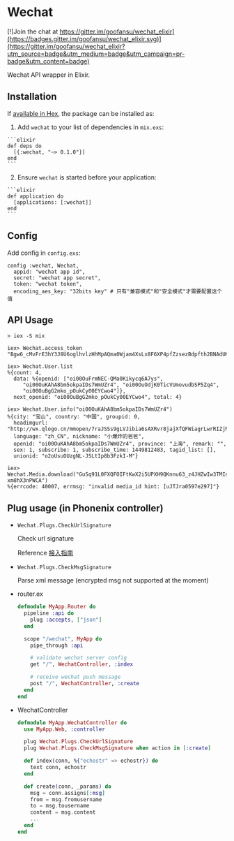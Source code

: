 # Wechat

[![Join the chat at https://gitter.im/goofansu/wechat_elixir](https://badges.gitter.im/goofansu/wechat_elixir.svg)](https://gitter.im/goofansu/wechat_elixir?utm_source=badge&utm_medium=badge&utm_campaign=pr-badge&utm_content=badge)

Wechat API wrapper in Elixir.

## Installation

If [available in Hex](https://hex.pm/docs/publish), the package can be installed as:

  1. Add `wechat` to your list of dependencies in `mix.exs`:

    ```elixir
    def deps do
      [{:wechat, "~> 0.1.0"}]
    end
    ```

  2. Ensure `wechat` is started before your application:

    ```elixir
    def application do
      [applications: [:wechat]]
    end
    ```

## Config

Add config in `config.exs`:

  ```
  config :wechat, Wechat,
    appid: "wechat app id",
    secret: "wechat app secret",
    token: "wechat token",
    encoding_aes_key: "32bits key" # 只有"兼容模式"和"安全模式"才需要配置这个值
  ```

## API Usage

```
> iex -S mix

iex> Wechat.access_token
"Bgw6_cMvFrE3hY3J8U6oglhvlzHhMpAQma0Wjam4XsLx8F6XP4pfZzsezBdpfth2BNAdUK6wA23S7D3fSePt7meG9a1gf9LhEmXjxGelnTjJLaIQMYumrCHE_9gcFVXaHIHcAGACDC"

iex> Wechat.User.list
%{count: 4,
  data: %{openid: ["oi00OuFrmNEC-QMa0Kikycq6A7ys",
     "oi00OuKAhA8bm5okpaIDs7WmUZr4", "oi00OuOdjK0TicVUmovudbSP5Zq4",
     "oi00OuBgG2mko_pOukCy00EYCwo4"]},
  next_openid: "oi00OuBgG2mko_pOukCy00EYCwo4", total: 4}

iex> Wechat.User.info("oi00OuKAhA8bm5okpaIDs7WmUZr4")
%{city: "宝山", country: "中国", groupid: 0,
  headimgurl: "http://wx.qlogo.cn/mmopen/7raJSSs9gLVJibia6sAXRvr8jajXfQFWiagrLwrRIZjMHCEXOxYf6nflxcpl4WkT7gz8Sa4tO32avnI0dlNLn24yA/0",
  language: "zh_CN", nickname: "小爆炸的爸爸",
  openid: "oi00OuKAhA8bm5okpaIDs7WmUZr4", province: "上海", remark: "",
  sex: 1, subscribe: 1, subscribe_time: 1449812483, tagid_list: [],
  unionid: "o2oUsuOUzgNL-JSLtIp8b3FzkI-M"}

iex> Wechat.Media.download("GuSq91L0FXQFOIFtKwX2i5UPXH9QKnnu63_z4JHZwIw3TMIn1C-xm8hX3nPWCA")
%{errcode: 40007, errmsg: "invalid media_id hint: [uJTJra0597e297]"}
```

## Plug usage (in Phonenix controller)

* `Wechat.Plugs.CheckUrlSignature`

  Check url signature

  Reference [接入指南](http://mp.weixin.qq.com/wiki?t=resource/res_main&id=mp1421135319&token=&lang=zh_CN)

* `Wechat.Plugs.CheckMsgSignature`

  Parse xml message (encrypted msg not supported at the moment)

* router.ex

    ``` elixir
    defmodule MyApp.Router do
      pipeline :api do
        plug :accepts, ["json"]
      end

      scope "/wechat", MyApp do
        pipe_through :api

        # validate wechat server config
        get "/", WechatController, :index

        # receive wechat push message
        post "/", WechatController, :create
      end
    end
    ```

* WechatController

    ``` elixir
    defmodule MyApp.WechatController do
      use MyApp.Web, :controller

      plug Wechat.Plugs.CheckUrlSignature
      plug Wechat.Plugs.CheckMsgSignature when action in [:create]

      def index(conn, %{"echostr" => echostr}) do
        text conn, echostr
      end

      def create(conn, _params) do
        msg = conn.assigns[:msg]
        from = msg.fromusername
        to = msg.tousername
        content = msg.content
        ...
      end
    end
    ```
